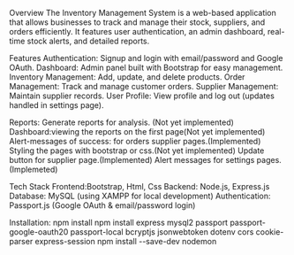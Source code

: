 Overview
The Inventory Management System is a web-based application that allows businesses to track and manage their stock, suppliers, and orders efficiently. It features user authentication, an admin dashboard, real-time stock alerts, and detailed reports.

Features
Authentication: Signup and login with email/password and Google OAuth. 
Dashboard: Admin panel built with Bootstrap for easy management. 
Inventory Management: Add, update, and delete products. 
Order Management: Track and manage customer orders. 
Supplier Management: Maintain supplier records. 
User Profile: View profile and log out (updates handled in settings page).


Reports: Generate reports for analysis. (Not yet implemented)
Dashboard:viewing the reports on the first page(Not yet implemented)
Alert-messages of success: for orders supplier pages.(Implemented)
Styling the pages with bootstrap or css.(Not yet implemented)
Update button for supplier page.(Implemented)
Alert messages for settings pages.(Implemeted)  

Tech Stack
Frontend:Bootstrap, Html, Css
Backend: Node.js, Express.js
Database: MySQL (using XAMPP for local development)
Authentication: Passport.js (Google OAuth & email/password login)

Installation:
npm install
npm install express mysql2 passport passport-google-oauth20 passport-local bcryptjs jsonwebtoken dotenv cors cookie-parser express-session
npm install --save-dev nodemon

